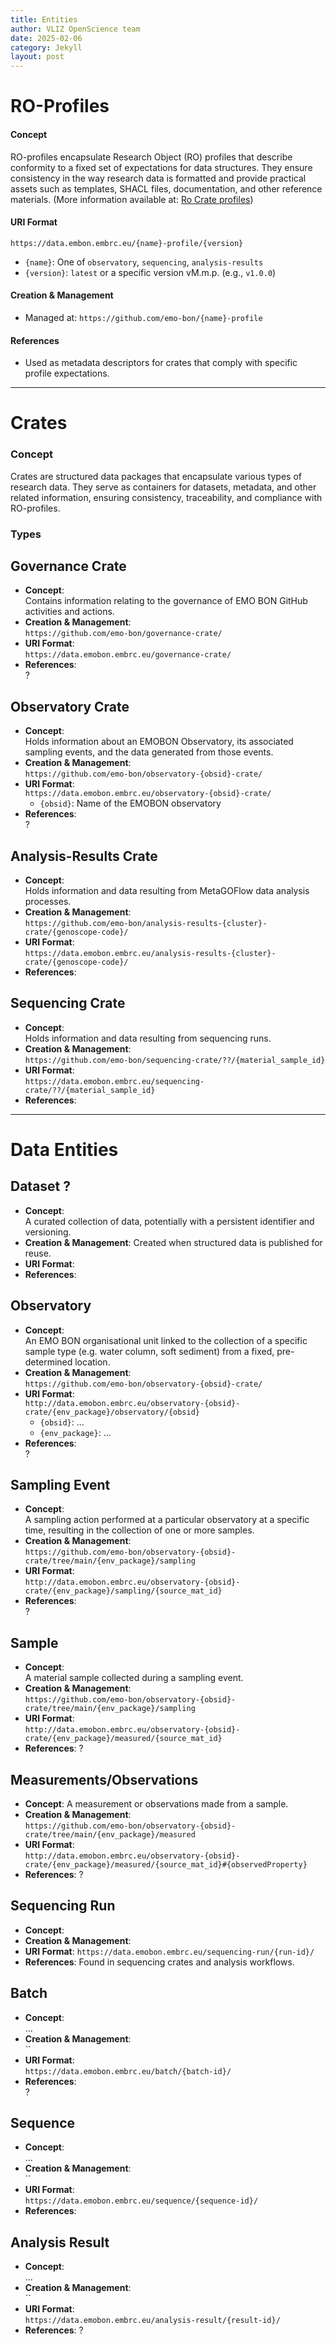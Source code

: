 ```yaml
---
title: Entities
author: VLIZ OpenScience team
date: 2025-02-06
category: Jekyll
layout: post
---
```


# RO-Profiles

#### Concept
RO-profiles encapsulate Research Object (RO) profiles that describe conformity to a fixed set of expectations for data structures. They ensure consistency in the way research data is formatted and provide practical assets such as templates, SHACL files, documentation, and other reference materials. (More information available at: [Ro Crate profiles](https://www.researchobject.org/ro-crate/specification/1.2-DRAFT/profiles.html))

#### URI Format
`https://data.embon.embrc.eu/{name}-profile/{version}`
- `{name}`: One of `observatory`, `sequencing`, `analysis-results`
- `{version}`: `latest` or a specific version vM.m.p. (e.g., `v1.0.0`)

#### Creation & Management
- Managed at: `https://github.com/emo-bon/{name}-profile`

#### References
- Used as metadata descriptors for crates that comply with specific profile expectations.

---
# Crates

### Concept
Crates are structured data packages that encapsulate various types of research data. They serve as containers for datasets, metadata, and other related information, ensuring consistency, traceability, and compliance with RO-profiles.

### Types
## Governance Crate
- **Concept**:  
Contains information relating to the governance of EMO BON GitHub activities and actions.
- **Creation & Management**:  
`https://github.com/emo-bon/governance-crate/`
- **URI Format**:  
`https://data.emobon.embrc.eu/governance-crate/`
- **References**:  
?

## Observatory Crate
- **Concept**:  
Holds information about an EMOBON Observatory, its associated sampling events, and the data generated from those events.
- **Creation & Management**:  
`https://github.com/emo-bon/observatory-{obsid}-crate/`
- **URI Format**:  
`https://data.emobon.embrc.eu/observatory-{obsid}-crate/`
  - `{obsid}`: Name of the EMOBON observatory 
- **References**:  
?


## Analysis-Results Crate
- **Concept**:  
Holds information and data resulting from MetaGOFlow data analysis processes.
- **Creation & Management**:  
`https://github.com/emo-bon/analysis-results-{cluster}-crate/{genoscope-code}/`
- **URI Format**:  
`https://data.emobon.embrc.eu/analysis-results-{cluster}-crate/{genoscope-code}/`
- **References**:

## Sequencing Crate
- **Concept**:  
Holds information and data resulting from sequencing runs.
- **Creation & Management**:  
`https://github.com/emo-bon/sequencing-crate/??/{material_sample_id}`
- **URI Format**:  
`https://data.emobon.embrc.eu/sequencing-crate/??/{material_sample_id}`
- **References**:


---

# Data Entities

## Dataset ?
- **Concept**:  
A curated collection of data, potentially with a persistent identifier and versioning.
- **Creation & Management**: Created when structured data is published for reuse.
- **URI Format**:
- **References**: 

## Observatory
- **Concept**:  
An EMO BON organisational unit linked to the collection of a specific sample type (e.g. water column, soft sediment) from a fixed, pre-determined location.
- **Creation & Management**:  
`https://github.com/emo-bon/observatory-{obsid}-crate/`
- **URI Format**:  
`http://data.emobon.embrc.eu/observatory-{obsid}-crate/{env_package}/observatory/{obsid}`
  - `{obsid}`: ...
  - `{env_package}`: ...
- **References**:  
?

## Sampling Event
- **Concept**:  
A sampling action performed at a particular observatory at a specific time, resulting in the collection of one or more samples.
- **Creation & Management**:  
`https://github.com/emo-bon/observatory-{obsid}-crate/tree/main/{env_package}/sampling` 
- **URI Format**:  
`http://data.emobon.embrc.eu/observatory-{obsid}-crate/{env_package}/sampling/{source_mat_id}`
- **References**:  
?

## Sample
- **Concept**:  
A material sample collected during a sampling event.
- **Creation & Management**:  
`https://github.com/emo-bon/observatory-{obsid}-crate/tree/main/{env_package}/sampling`
- **URI Format**:  
`http://data.emobon.embrc.eu/observatory-{obsid}-crate/{env_package}/measured/{source_mat_id}`
- **References**: 
?


## Measurements/Observations
- **Concept**: 
A measurement or observations made from a sample.
- **Creation & Management**:  
`https://github.com/emo-bon/observatory-{obsid}-crate/tree/main/{env_package}/measured` 
- **URI Format**:  
`http://data.emobon.embrc.eu/observatory-{obsid}-crate/{env_package}/measured/{source_mat_id}#{observedProperty}`
- **References**:
?

## Sequencing Run
- **Concept**: 
- **Creation & Management**:
- **URI Format**: `https://data.emobon.embrc.eu/sequencing-run/{run-id}/`
- **References**: Found in sequencing crates and analysis workflows.

## Batch 
- **Concept**:  
...
- **Creation & Management**:  
``
- **URI Format**:  
`https://data.emobon.embrc.eu/batch/{batch-id}/`
- **References**:  
?

## Sequence
- **Concept**:  
...
- **Creation & Management**:  
`` 
- **URI Format**:  
`https://data.emobon.embrc.eu/sequence/{sequence-id}/`
- **References**: 

## Analysis Result
- **Concept**:  
...
- **Creation & Management**:  
``
- **URI Format**:  
`https://data.emobon.embrc.eu/analysis-result/{result-id}/`
- **References**: 
?